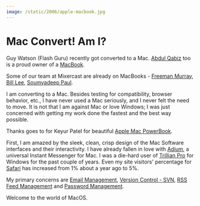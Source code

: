 ```yaml
---
image: /static/2006/apple-macbook.jpg
---
```


# Mac Convert! Am I?

Guy Watson (Flash Guru) recently got converted to a Mac. [Abdul Qabiz](http://www.abdulqabiz.com/) too is a proud owner of a [MacBook](http://www.flickr.com/photos/brajeshwar/183225267/).

Some of our team at Mixercast are already on MacBooks - [Freeman Murray](http://www.flickr.com/photos/brajeshwar/182305644/), [Bill Lee](http://www.flickr.com/photos/brajeshwar/181518054/), [Soumyadeep Paul](http://www.flickr.com/photos/brajeshwar/165580106/).

I am converting to a Mac. Besides testing for compatibility, browser behavior, etc., I have never used a Mac seriously, and I never felt the need to move. It is not that I am against Mac or love Windows; I was just concerned with getting my work done the fastest and the best way possible.

Thanks goes to for Keyur Patel for beautiful [Apple Mac PowerBook](http://www.flickr.com/photos/brajeshwar/175469951/).

First, I am amazed by the sleek, clean, crisp design of the Mac Software interfaces and their interactivity. I have already fallen in love with [Adium](http://www.adiumx.com/), a universal Instant Messenger for Mac. I was a die-hard user of [Trillian Pro](http://www.ceruleanstudios.com/) for Windows for the past couple of years. Even my site visitors' percentage for [Safari](http://www.apple.com/safari/) has increased from 1% about a year ago to 5%.

My primary concerns are [Email Management](/2005/why-outlook-is-preferred-by-business-professionals/), [Version Control - SVN](/2005/dude-version-it-with-cvsdude/), [RSS Feed Management](/2005/newsgator-outlook-edition-feeds-news-reader/) and [Password Management](/2005/keepass-password-safe/).

Welcome to the world of MacOS.